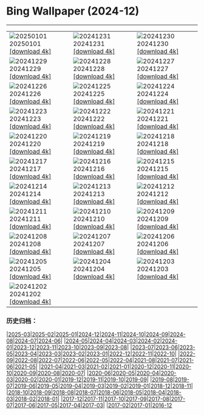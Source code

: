 # Bing Wallpaper (2024-12)
**************

<table><tr><td><img src="https://www.bing.com/th?id=OHR.PolarBearSwim_IT-IT8600941728_1920x1080.jpg" alt="20250101"> 20250101 <a href="https://www.bing.com/th?id=OHR.PolarBearSwim_IT-IT8600941728_UHD.jpg">[download 4k]</a></td><td><img src="https://www.bing.com/th?id=OHR.CapodannoFirenze_IT-IT8277886621_1920x1080.jpg" alt="20241231"> 20241231 <a href="https://www.bing.com/th?id=OHR.CapodannoFirenze_IT-IT8277886621_UHD.jpg">[download 4k]</a></td><td><img src="https://www.bing.com/th?id=OHR.MountFieldNP_IT-IT7967272422_1920x1080.jpg" alt="20241230"> 20241230 <a href="https://www.bing.com/th?id=OHR.MountFieldNP_IT-IT7967272422_UHD.jpg">[download 4k]</a></td></tr><tr><td><img src="https://www.bing.com/th?id=OHR.BorobudurBells_IT-IT2966743478_1920x1080.jpg" alt="20241229"> 20241229 <a href="https://www.bing.com/th?id=OHR.BorobudurBells_IT-IT2966743478_UHD.jpg">[download 4k]</a></td><td><img src="https://www.bing.com/th?id=OHR.CoralTurtle_IT-IT2494528336_1920x1080.jpg" alt="20241228"> 20241228 <a href="https://www.bing.com/th?id=OHR.CoralTurtle_IT-IT2494528336_UHD.jpg">[download 4k]</a></td><td><img src="https://www.bing.com/th?id=OHR.LakeBledSnow_IT-IT5595802346_1920x1080.jpg" alt="20241227"> 20241227 <a href="https://www.bing.com/th?id=OHR.LakeBledSnow_IT-IT5595802346_UHD.jpg">[download 4k]</a></td></tr><tr><td><img src="https://www.bing.com/th?id=OHR.ChristmasSeason_IT-IT9715464696_1920x1080.jpg" alt="20241226"> 20241226 <a href="https://www.bing.com/th?id=OHR.ChristmasSeason_IT-IT9715464696_UHD.jpg">[download 4k]</a></td><td><img src="https://www.bing.com/th?id=OHR.ReindeerTrio_IT-IT1609765217_1920x1080.jpg" alt="20241225"> 20241225 <a href="https://www.bing.com/th?id=OHR.ReindeerTrio_IT-IT1609765217_UHD.jpg">[download 4k]</a></td><td><img src="https://www.bing.com/th?id=OHR.GalleriaVittiorioEmanuele_IT-IT9220244159_1920x1080.jpg" alt="20241224"> 20241224 <a href="https://www.bing.com/th?id=OHR.GalleriaVittiorioEmanuele_IT-IT9220244159_UHD.jpg">[download 4k]</a></td></tr><tr><td><img src="https://www.bing.com/th?id=OHR.FestivusCranes_IT-IT8994526236_1920x1080.jpg" alt="20241223"> 20241223 <a href="https://www.bing.com/th?id=OHR.FestivusCranes_IT-IT8994526236_UHD.jpg">[download 4k]</a></td><td><img src="https://www.bing.com/th?id=OHR.CrystalPier_IT-IT3144209474_1920x1080.jpg" alt="20241222"> 20241222 <a href="https://www.bing.com/th?id=OHR.CrystalPier_IT-IT3144209474_UHD.jpg">[download 4k]</a></td><td><img src="https://www.bing.com/th?id=OHR.SolsticeHalo_IT-IT8535598523_1920x1080.jpg" alt="20241221"> 20241221 <a href="https://www.bing.com/th?id=OHR.SolsticeHalo_IT-IT8535598523_UHD.jpg">[download 4k]</a></td></tr><tr><td><img src="https://www.bing.com/th?id=OHR.SantaClausVillage_IT-IT8309910661_1920x1080.jpg" alt="20241220"> 20241220 <a href="https://www.bing.com/th?id=OHR.SantaClausVillage_IT-IT8309910661_UHD.jpg">[download 4k]</a></td><td><img src="https://www.bing.com/th?id=OHR.SibiuRomania_IT-IT8074363725_1920x1080.jpg" alt="20241219"> 20241219 <a href="https://www.bing.com/th?id=OHR.SibiuRomania_IT-IT8074363725_UHD.jpg">[download 4k]</a></td><td><img src="https://www.bing.com/th?id=OHR.NutcrackerBallet_IT-IT7796108656_1920x1080.jpg" alt="20241218"> 20241218 <a href="https://www.bing.com/th?id=OHR.NutcrackerBallet_IT-IT7796108656_UHD.jpg">[download 4k]</a></td></tr><tr><td><img src="https://www.bing.com/th?id=OHR.ReinefjordenNorway_IT-IT7180371144_1920x1080.jpg" alt="20241217"> 20241217 <a href="https://www.bing.com/th?id=OHR.ReinefjordenNorway_IT-IT7180371144_UHD.jpg">[download 4k]</a></td><td><img src="https://www.bing.com/th?id=OHR.SalzburgSnow_IT-IT6943675624_1920x1080.jpg" alt="20241216"> 20241216 <a href="https://www.bing.com/th?id=OHR.SalzburgSnow_IT-IT6943675624_UHD.jpg">[download 4k]</a></td><td><img src="https://www.bing.com/th?id=OHR.MisurinaLake_IT-IT7475356294_1920x1080.jpg" alt="20241215"> 20241215 <a href="https://www.bing.com/th?id=OHR.MisurinaLake_IT-IT7475356294_UHD.jpg">[download 4k]</a></td></tr><tr><td><img src="https://www.bing.com/th?id=OHR.NorthernHawkOwl_IT-IT6682562006_1920x1080.jpg" alt="20241214"> 20241214 <a href="https://www.bing.com/th?id=OHR.NorthernHawkOwl_IT-IT6682562006_UHD.jpg">[download 4k]</a></td><td><img src="https://www.bing.com/th?id=OHR.ChristmasBudapest_IT-IT6393045785_1920x1080.jpg" alt="20241213"> 20241213 <a href="https://www.bing.com/th?id=OHR.ChristmasBudapest_IT-IT6393045785_UHD.jpg">[download 4k]</a></td><td><img src="https://www.bing.com/th?id=OHR.WildPoinsettia_IT-IT8938739079_1920x1080.jpg" alt="20241212"> 20241212 <a href="https://www.bing.com/th?id=OHR.WildPoinsettia_IT-IT8938739079_UHD.jpg">[download 4k]</a></td></tr><tr><td><img src="https://www.bing.com/th?id=OHR.DolomitesSky_IT-IT8572597126_1920x1080.jpg" alt="20241211"> 20241211 <a href="https://www.bing.com/th?id=OHR.DolomitesSky_IT-IT8572597126_UHD.jpg">[download 4k]</a></td><td><img src="https://www.bing.com/th?id=OHR.CornwallSnow_IT-IT8232493820_1920x1080.jpg" alt="20241210"> 20241210 <a href="https://www.bing.com/th?id=OHR.CornwallSnow_IT-IT8232493820_UHD.jpg">[download 4k]</a></td><td><img src="https://www.bing.com/th?id=OHR.GuanacosChile_IT-IT7114739436_1920x1080.jpg" alt="20241209"> 20241209 <a href="https://www.bing.com/th?id=OHR.GuanacosChile_IT-IT7114739436_UHD.jpg">[download 4k]</a></td></tr><tr><td><img src="https://www.bing.com/th?id=OHR.PonteDeellImmacolata_IT-IT7974246156_1920x1080.jpg" alt="20241208"> 20241208 <a href="https://www.bing.com/th?id=OHR.PonteDeellImmacolata_IT-IT7974246156_UHD.jpg">[download 4k]</a></td><td><img src="https://www.bing.com/th?id=OHR.ArraialdoCabo_IT-IT6186077330_1920x1080.jpg" alt="20241207"> 20241207 <a href="https://www.bing.com/th?id=OHR.ArraialdoCabo_IT-IT6186077330_UHD.jpg">[download 4k]</a></td><td><img src="https://www.bing.com/th?id=OHR.HelsinkiDusk_IT-IT9045834080_1920x1080.jpg" alt="20241206"> 20241206 <a href="https://www.bing.com/th?id=OHR.HelsinkiDusk_IT-IT9045834080_UHD.jpg">[download 4k]</a></td></tr><tr><td><img src="https://www.bing.com/th?id=OHR.MonoTufa_IT-IT7280531919_1920x1080.jpg" alt="20241205"> 20241205 <a href="https://www.bing.com/th?id=OHR.MonoTufa_IT-IT7280531919_UHD.jpg">[download 4k]</a></td><td><img src="https://www.bing.com/th?id=OHR.RhinosKenya_IT-IT3428289115_1920x1080.jpg" alt="20241204"> 20241204 <a href="https://www.bing.com/th?id=OHR.RhinosKenya_IT-IT3428289115_UHD.jpg">[download 4k]</a></td><td><img src="https://www.bing.com/th?id=OHR.JaipurFort_IT-IT7009980526_1920x1080.jpg" alt="20241203"> 20241203 <a href="https://www.bing.com/th?id=OHR.JaipurFort_IT-IT7009980526_UHD.jpg">[download 4k]</a></td></tr><tr><td><img src="https://www.bing.com/th?id=OHR.IcebergsAntarctica_IT-IT6673313021_1920x1080.jpg" alt="20241202"> 20241202 <a href="https://www.bing.com/th?id=OHR.IcebergsAntarctica_IT-IT6673313021_UHD.jpg">[download 4k]</a></td><td></td><td></td></tr></table>

### 历史归档：

|[2025-03](/../2025-03/2025-03.md)|[2025-02](/../2025-02/2025-02.md)|[2025-01](/../2025-01/2025-01.md)|[2024-12](/2024-12.md)|[2024-11](/../2024-11/2024-11.md)|[2024-10](/../2024-10/2024-10.md)|[2024-09](/../2024-09/2024-09.md)|[2024-08](/../2024-08/2024-08.md)|[2024-07](/../2024-07/2024-07.md)|[2024-06](/../2024-06/2024-06.md)|
|[2024-05](/../2024-05/2024-05.md)|[2024-04](/../2024-04/2024-04.md)|[2024-03](/../2024-03/2024-03.md)|[2024-02](/../2024-02/2024-02.md)|[2024-01](/../2024-01/2024-01.md)|[2023-12](/../2023-12/2023-12.md)|[2023-11](/../2023-11/2023-11.md)|[2023-10](/../2023-10/2023-10.md)|[2023-09](/../2023-09/2023-09.md)|[2023-08](/../2023-08/2023-08.md)|
|[2023-07](/../2023-07/2023-07.md)|[2023-06](/../2023-06/2023-06.md)|[2023-05](/../2023-05/2023-05.md)|[2023-04](/../2023-04/2023-04.md)|[2023-03](/../2023-03/2023-03.md)|[2023-02](/../2023-02/2023-02.md)|[2023-01](/../2023-01/2023-01.md)|[2022-12](/../2022-12/2022-12.md)|[2022-11](/../2022-11/2022-11.md)|[2022-10](/../2022-10/2022-10.md)|
|[2022-09](/../2022-09/2022-09.md)|[2022-08](/../2022-08/2022-08.md)|[2022-07](/../2022-07/2022-07.md)|[2022-06](/../2022-06/2022-06.md)|[2022-05](/../2022-05/2022-05.md)|[2022-04](/../2022-04/2022-04.md)|[2021-08](/../2021-08/2021-08.md)|[2021-07](/../2021-07/2021-07.md)|[2021-06](/../2021-06/2021-06.md)|[2021-05](/../2021-05/2021-05.md)|
|[2021-04](/../2021-04/2021-04.md)|[2021-03](/../2021-03/2021-03.md)|[2021-02](/../2021-02/2021-02.md)|[2021-01](/../2021-01/2021-01.md)|[2020-12](/../2020-12/2020-12.md)|[2020-11](/../2020-11/2020-11.md)|[2020-10](/../2020-10/2020-10.md)|[2020-09](/../2020-09/2020-09.md)|[2020-08](/../2020-08/2020-08.md)|[2020-07](/../2020-07/2020-07.md)|
|[2020-06](/../2020-06/2020-06.md)|[2020-05](/../2020-05/2020-05.md)|[2020-04](/../2020-04/2020-04.md)|[2020-03](/../2020-03/2020-03.md)|[2020-02](/../2020-02/2020-02.md)|[2020-01](/../2020-01/2020-01.md)|[2019-12](/../2019-12/2019-12.md)|[2019-11](/../2019-11/2019-11.md)|[2019-10](/../2019-10/2019-10.md)|[2019-09](/../2019-09/2019-09.md)|
|[2019-08](/../2019-08/2019-08.md)|[2019-07](/../2019-07/2019-07.md)|[2019-06](/../2019-06/2019-06.md)|[2019-05](/../2019-05/2019-05.md)|[2019-04](/../2019-04/2019-04.md)|[2019-03](/../2019-03/2019-03.md)|[2019-02](/../2019-02/2019-02.md)|[2019-01](/../2019-01/2019-01.md)|[2018-12](/../2018-12/2018-12.md)|[2018-11](/../2018-11/2018-11.md)|
|[2018-10](/../2018-10/2018-10.md)|[2018-09](/../2018-09/2018-09.md)|[2018-08](/../2018-08/2018-08.md)|[2018-07](/../2018-07/2018-07.md)|[2018-06](/../2018-06/2018-06.md)|[2018-05](/../2018-05/2018-05.md)|[2018-04](/../2018-04/2018-04.md)|[2018-03](/../2018-03/2018-03.md)|[2018-02](/../2018-02/2018-02.md)|[2018-01](/../2018-01/2018-01.md)|
|[2017-12](/../2017-12/2017-12.md)|[2017-11](/../2017-11/2017-11.md)|[2017-10](/../2017-10/2017-10.md)|[2017-09](/../2017-09/2017-09.md)|[2017-08](/../2017-08/2017-08.md)|[2017-07](/../2017-07/2017-07.md)|[2017-06](/../2017-06/2017-06.md)|[2017-05](/../2017-05/2017-05.md)|[2017-04](/../2017-04/2017-04.md)|[2017-03](/../2017-03/2017-03.md)|
|[2017-02](/../2017-02/2017-02.md)|[2017-01](/../2017-01/2017-01.md)|[2016-12](/../2016-12/2016-12.md)